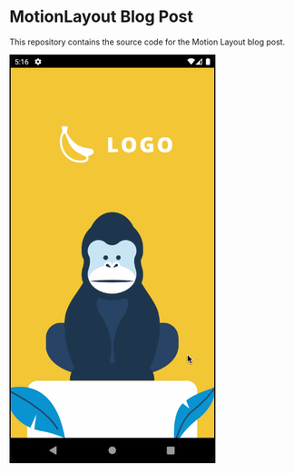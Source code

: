 # MotionLayout Blog Post
This repository contains the source code for the Motion Layout blog post.

<img src="GIF/animation.gif">
